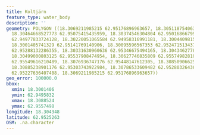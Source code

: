 ```yaml
---
title: Koltjärn
feature_type: water_body
description: ''
geometry: POLYGON ((18.3069211985215 62.95176896963657, 18.30511875406393 62.95122253501549,
  18.30464668527773 62.95075415435959, 18.30374546304804 62.95016866799446, 18.30365963235989
  62.94977833724128, 18.30220051065584 62.94958316991181, 18.30044098154279 62.95026624986885,
  18.3001405741329 62.95141769140906, 18.30095596567353 62.95247151343769, 18.3012134577389
  62.95288132286355, 18.30331630960636 62.95346675494165, 18.30434627786783 62.9542277991276,
  18.30499000803125 62.95537908474954, 18.30627746835809 62.95574982810061, 18.30717869058687
  62.95549616210489, 18.3076936747176 62.95448147612305, 18.30850906625824 62.95358383995134,
  18.30885238901176 62.95303743922984, 18.30786533609482 62.95280326436778, 18.30700702921056
  62.95227636407408, 18.3069211985215 62.95176896963657))
geo_error: 100000.0
bbox:
  xmin: 18.3001406
  ymin: 62.9495832
  xmax: 18.3088524
  ymax: 62.9557498
longitude: 18.304348
latitude: 62.9525263
OSM: .na.character
---
```

